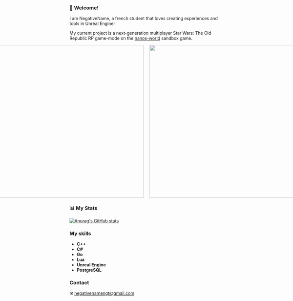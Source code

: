 ### 👋 Welcome!

I am NegativeName, a french student that loves creating experiences and tools in Unreal Engine!

My current project is a next-generation multiplayer Star Wars: The Old Republic RP game-mode on the [nanos-world](https://nanos.world/) sandbox game.

<div style="display: flex; justify-content: center;">
    <img src='https://github.com/NegativeNameNGT/NegativeNameNGT/assets/79408258/2b496eda-dbda-4254-ad02-4939aa8d1dcd' width='500' style="margin-right: 10px;">
    <img src='https://github.com/NegativeNameNGT/NegativeNameNGT/assets/79408258/133d1c34-1dd5-4722-8628-2ea91281411a' width='500' style="margin-left: 10px;">
</div>

### 📊 My Stats
[![Anurag's GitHub stats](https://github-readme-stats.vercel.app/api?username=NegativeNameNGT)](https://github.com/anuraghazra/github-readme-stats)

### My skills
- **C++**
- **C#**
- **Go**
- **Lua**
- **Unreal Engine**
- **PostgreSQL**

### Contact
✉ [negativenamengt@gmail.com](mailto:negativenamengt@gmail.com)
